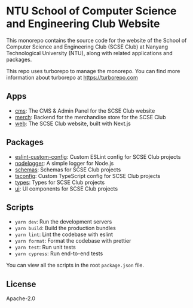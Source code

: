 # NTU School of Computer Science and Engineering Club Website

This monorepo contains the source code for the website of the School of Computer Science and Engineering Club (SCSE
Club) at Nanyang Technological University (NTU), along with related applications and packages.

This repo uses turborepo to manage the monorepo. You can find more information about turborepo at https://turborepo.com

## Apps

- [cms](./apps/cms/README.md): The CMS & Admin Panel for the SCSE Club website
- [merch](./apps/merch/README.md): Backend for the merchandise store for the SCSE Club
- [web](./apps/web/README.md): The SCSE Club website, built with Next.js

## Packages

- [eslint-custom-config](./packages/eslint-custom-config/README.md): Custom ESLint config for SCSE Club projects
- [nodelogger](./packages/nodelogger/README.md): A simple logger for Node.js
- [schemas](./packages/schemas/README.md): Schemas for SCSE Club projects
- [tsconfig](./packages/tsconfig/README.md): Custom TypeScript config for SCSE Club projects
- [types](./packages/types/README.md): Types for SCSE Club projects
- [ui](./packages/ui/README.md): UI components for SCSE Club projects

## Scripts

- `yarn dev`: Run the development servers
- `yarn build`: Build the production bundles
- `yarn lint`: Lint the codebase with eslint
- `yarn format`: Format the codebase with prettier
- `yarn test`: Run unit tests
- `yarn cypress`: Run end-to-end tests

You can view all the scripts in the root `package.json` file.

## License

Apache-2.0
